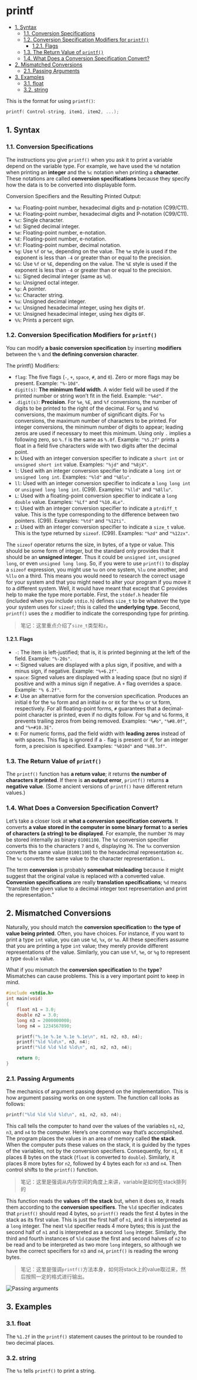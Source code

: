 # printf

<!-- TOC -->

- [1. Syntax](#1-syntax)
  - [1.1. Conversion Specifications](#11-conversion-specifications)
  - [1.2. Conversion Specification Modifiers for `printf()`](#12-conversion-specification-modifiers-for-printf)
    - [1.2.1. Flags](#121-flags)
  - [1.3. The Return Value of `printf()`](#13-the-return-value-of-printf)
  - [1.4. What Does a Conversion Specification Convert?](#14-what-does-a-conversion-specification-convert)
- [2. Mismatched Conversions](#2-mismatched-conversions)
  - [2.1. Passing Arguments](#21-passing-arguments)
- [3. Examples](#3-examples)
  - [3.1. float](#31-float)
  - [3.2. string](#32-string)

<!-- /TOC -->

This is the format for using `printf()`:

```c
printf( Control-string, item1, item2, ...);
```

## 1. Syntax

### 1.1. Conversion Specifications

The instructions you give `printf()` when you ask it to print a variable depend on the variable type. For example, we have used the `%d` notation when printing an **integer** and the `%c` notation when printing a **character**. These notations are called **conversion specifications** because they specify how the data is to be converted into displayable form.

Conversion Specifiers and the Resulting Printed Output:

- `%a`: Floating-point number, hexadecimal digits and p-notation (C99/C11).
- `%A`: Floating-point number, hexadecimal digits and P-notation (C99/C11).
- `%c`: Single character.
- `%d`: Signed decimal integer.
- `%e`: Floating-point number, e-notation.
- `%E`: Floating-point number, e-notation.
- `%f`: Floating-point number, decimal notation.
- `%g`: Use `%f` or `%e`, depending on the value. The `%e` style is used if the exponent is less than `-4` or greater than or equal to the precision.
- `%G`: Use `%f` or `%E`, depending on the value. The `%E` style is used if the exponent is less than `-4` or greater than or equal to the precision.
- `%i`: Signed decimal integer (same as `%d`).
- `%o`: Unsigned octal integer.
- `%p`: A pointer.
- `%s`: Character string.
- `%u`: Unsigned decimal integer.
- `%x`: Unsigned hexadecimal integer, using hex digits `0f`.
- `%X`: Unsigned hexadecimal integer, using hex digits `0F`.
- `%%`: Prints a percent sign.

### 1.2. Conversion Specification Modifiers for `printf()`

You can modify **a basic conversion specification** by inserting **modifiers** between the `%` and **the defining conversion character**.

The printf() Modifiers:

- `flag`: The five flags (`-`, `+`, `space`, `#`, and `0`). Zero or more flags may be present. Example: `"%-10d"`.
- `digit(s)`: **The minimum field width**. A wider field will be used if the printed number or string won’t fit in the field. Example: `"%4d"`.
- `.digit(s)`: **Precision**. For `%e`, `%E`, and `%f` conversions, the number of digits to be printed to the right of the decimal. For `%g` and `%G` conversions, the maximum number of significant digits. For `%s` conversions, the maximum number of characters to be printed. For integer conversions, the minimum number of digits to appear; leading zeros are used if necessary to meet this minimum. Using only `.` implies a following zero, so `%.f` is the same as `%.0f`. Example: `"%5.2f"` prints a float in a field five characters wide with two digits after the decimal point.
- `h`: Used with an integer conversion specifier to indicate a `short int` or `unsigned short int` value. Examples: `"%jd"` and `"%8jX"`.
- `l`: Used with an integer conversion specifier to indicate a `long int` or `unsigned long int`. Examples: `"%ld"` and `"%8lu"`.
- `ll`: Used with an integer conversion specifier to indicate a `long long int` or `unsigned long long int`. (C99). Examples: `"%lld"` and `"%8llu"`.
- `L`: Used with a floating-point conversion specifier to indicate a `long double` value. Examples: `"%Lf"` and `"%10.4Le"`.
- `t`: Used with an integer conversion specifier to indicate a `ptrdiff_t` value. This is the type corresponding to the difference between two pointers. (C99). Examples: `"%td"` and `"%12ti"`.
- `z`: Used with an integer conversion specifier to indicate a `size_t` value. This is the type returned by `sizeof`. (C99). Examples: `"%zd"` and `"%12zx"`.

The `sizeof` operator returns the size, in bytes, of a type or value. This should be some form of integer, but the standard only provides that it should be an **unsigned integer**. Thus it could be `unsigned int`, `unsigned long`, or even `unsigned long long`. So, if you were to use `printf()` to display a `sizeof` expression, you might use `%u` on one system, `%lu` one another, and `%llu` on a third. This means you would need to research the correct usage for your system and that you might need to alter your program if you move it to a different system. Well, it would have meant that except that C provides help to make the type more portable. First, the `stddef.h` header file (included when you include `stdio.h`) defines `size_t` to be whatever the type your system uses for `sizeof`; this is called the **underlying type**. Second, `printf()` uses the `z` modifier to indicate the corresponding type for printing.

> 笔记：这里重点介绍了`size_t`类型和`z`。

#### 1.2.1. Flags

- `-`: The item is left-justified; that is, it is printed beginning at the left of the field. Example: `"%-20s"`.
- `+`: Signed values are displayed with a plus sign, if positive, and with a minus sign, if negative. Example: `"%+6.2f"`.
- `space`: Signed values are displayed with a leading space (but no sign) if positive and with a minus sign if negative. A `+` flag overrides a space. Example: `"% 6.2f"`.
- `#`: Use an alternative form for the conversion specification. Produces an initial `0` for the `%o` form and an initial `0x` or `0X` for the `%x` or `%X` form, respectively. For all floating-point forms, `#` guarantees that a decimal-point character is printed, even if no digits follow. For `%g` and `%G` forms, it prevents trailing zeros from being removed. Examples: `"%#o"`, `"%#8.0f"`, and `"%+#10.3E"`.
- `0`: For numeric forms, pad the field width with **leading zeros** instead of with spaces. This flag is ignored if a `-` flag is present or if, for an integer form, a precision is specified. Examples: `"%010d"` and `"%08.3f"`.

### 1.3. The Return Value of `printf()`

The `printf()` function has **a return value**; it returns **the number of characters it printed**. If there is **an output error**, `printf()` returns **a negative value**. (Some ancient versions of `printf()` have different return values.)

### 1.4. What Does a Conversion Specification Convert?

Let’s take a closer look at **what a conversion specification converts**. It converts **a value stored in the computer in some binary format** to **a series of characters (a string) to be displayed**. For example, the number `76` may be stored internally as binary `01001100`. The `%d` conversion specifier converts this to the characters `7` and `6`, displaying `76`. The `%x` conversion converts the same value (`01001100`) to the hexadecimal representation `4c`. The `%c` converts the same value to the character representation `L`.

The term **conversion** is probably **somewhat misleading** because it might suggest that the original value is replaced with a converted value. **Conversion specifications** are really **translation specifications**; `%d` means “translate the given value to a decimal integer text representation and print the representation.”

## 2. Mismatched Conversions

Naturally, you should match the **conversion specification** to **the type of value being printed**. Often, you have choices. For instance, if you want to print a type `int` value, you can use `%d`, `%x`, or `%o`. All these specifiers assume that you are printing a type `int` value; they merely provide different representations of the value. Similarly, you can use `%f`, `%e`, or `%g` to represent a type `double` value.

What if you mismatch the **conversion specification** to the **type**? Mismatches can cause problems. This is a very important point to keep in mind.

```c
#include <stdio.h>
int main(void)
{
    float n1 = 3.0;
    double n2 = 3.0;
    long n3 = 2000000000;
    long n4 = 1234567890;

    printf("%.1e %.1e %.1e %.1e\n", n1, n2, n3, n4);
    printf("%ld %ld\n", n3, n4);
    printf("%ld %ld %ld %ld\n", n1, n2, n3, n4);

    return 0;
}
```

### 2.1. Passing Arguments

The mechanics of argument passing depend on the implementation. This is how argument passing works on one system. The function call looks as follows:

```c
printf("%ld %ld %ld %ld\n", n1, n2, n3, n4);
```

This call tells the computer to hand over the values of the variables `n1`, `n2`, `n3`, and `n4` to the computer. Here’s one common way that’s accomplished. The program places the values in an area of memory called **the stack**. When the computer puts these values on the stack, it is guided by the types of the variables, not by the conversion specifiers. Consequently, for `n1`, it places 8 bytes on the stack (`float` is converted to `double`). Similarly, it places 8 more bytes for `n2`, followed by 4 bytes each for `n3` and `n4`. Then control shifts to the `printf()` function.

> 笔记：这里是强调从内存空间的角度上来讲，variable是如何在stack排列的

This function reads the **values** off **the stack** but, when it does so, it reads them according to the **conversion specifiers**. The `%ld` specifier indicates that `printf()` should read 4 bytes, so `printf()` reads the first 4 bytes in the stack as its first value. This is just the first half of `n1`, and it is interpreted as a `long` integer. The next `%ld` specifier reads 4 more bytes; this is just the second half of `n1` and is interpreted as a second `long` integer. Similarly, the third and fourth instances of `%ld` cause the first and second halves of `n2` to be read and to be interpreted as two more `long` integers, so although we have the correct specifiers for `n3` and `n4`, `printf()` is reading the wrong bytes.

> 笔记：这里是强调`printf()`方法本身，如何将stack上的value取过来，然后按照一定的格式进行输出。

![Passing arguments](images/passing_arguments.png)

## 3. Examples

### 3.1. float

The `%1.2f` in the `printf()` statement causes the printout to be rounded to two decimal places.

### 3.2. string

The `%s` tells `printf()` to print a string.
